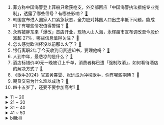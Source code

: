 1. 菲方称中国海警登上菲船只缴获枪支，外交部回应「中国海警执法措施专业克制」，透露了哪些信号？有哪些影响？ [:link:](https://www.zhihu.com/question/659334154)
2. 韩国宣布进入国家人口紧急状态，全力应对韩国人口出生率低下问题，能成吗？有哪些情况值得警惕？ [:link:](https://www.zhihu.com/question/659345417)
3. 永辉被胖东来「爆改」首店开业，现场人山人海，永辉超市宣布调改至今股价涨超 27%，哪些信息值得关注？ [:link:](https://www.zhihu.com/question/659329096)
4. 怎么感觉欧洲杯没以前那么火了？ [:link:](https://www.zhihu.com/question/659189901)
5. 银行离职2年了今天收到问责通知书，要理他吗？ [:link:](https://www.zhihu.com/question/657313005)
6. 人到中年，最悲凉的是什么？ [:link:](https://www.zhihu.com/question/659021054)
7. 酒店标错价40元一晚被订上千单，消费者称已遭「强制取消」，如何看待酒店的解决方式？ [:link:](https://www.zhihu.com/question/659252649)
8. 《歌手2024》官宣黄霄雲、张远成为冲榜歌手，你有哪些期待？ [:link:](https://www.zhihu.com/question/659343446)
9. 期货交易为什么难以成功？ [:link:](https://www.zhihu.com/question/654928072)
10. 四十五岁了，还要不要参加高考? [:link:](https://www.zhihu.com/question/658919893)
<details>
<summary>11 ~ 20</summary>

11. 高考考不好能直接上大专吗？ [:link:](https://www.zhihu.com/question/659255623)
12. 秦桧如果知道自己的后世风评，还会出卖岳飞吗? [:link:](https://www.zhihu.com/question/656068824)
13. 《西游记》中孙悟空画的圈能挡住妖精，为什么孙悟空画了一次之后就再也不画了？ [:link:](https://www.zhihu.com/question/529003951)
14. 网传陈晓陈妍希婚变，称男方目前一心想要离婚，目前双方均未回应，真实情况如何？ [:link:](https://www.zhihu.com/question/659322847)
15. 老公和我因为婆婆做饭难吃发生矛盾，我想上来问问究竟是谁有问题? [:link:](https://www.zhihu.com/question/659175009)
16. 如何评价斯坦福博士和北大文科状元扎堆宿州公务员？ [:link:](https://www.zhihu.com/question/659238107)
17. 预算3000刚高考完买什么手机好？ [:link:](https://www.zhihu.com/question/658577524)
18. 有没有这样一种可能，西方国家在等待一个时机，时机一到全面发动战争，包括核战？ [:link:](https://www.zhihu.com/question/659218699)
19. 波音 CEO 承认公司报复「吹哨人」，还有哪些细节值得关注？波音公司会得到怎样处罚？ [:link:](https://www.zhihu.com/question/659329215)
20. 黄亦玫终于要跟方协文离婚了，婚前对玫瑰百依百顺的方协文婚后为什么变了？ [:link:](https://www.zhihu.com/question/659224567)
</details>
<details>
<summary>21 ~ 30</summary>

21. 阿根廷 5 月的数据税收一枝独秀，从 8.7 万亿飙升到 13.3 万亿比索，这背后的原因是什么？ [:link:](https://www.zhihu.com/question/659027059)
22. 如何看待太极、KernelSU等知名安卓软件作者weishu参加澎湃OS•BL解锁答题仅得30分？ [:link:](https://www.zhihu.com/question/659213282)
23. 6月18号出来的《炉石传说》回归的补偿问卷，你满意吗? [:link:](https://www.zhihu.com/question/659282762)
24. 今年第一季度结婚登记同比减少 17.8 万对，不想结婚，人们到底在害怕什么？ [:link:](https://www.zhihu.com/question/659303634)
25. 如果有一天你和死亡小学生柯南同时出现在一个活动、一个地点，你认为自己会是怎样的身份？又怎样自救？ [:link:](https://www.zhihu.com/question/659223430)
26. 为什么东方的铁甲骑射战术称雄数百年，西方的半回旋战术却很快被破解？ [:link:](https://www.zhihu.com/question/658972245)
27. 如何看待《崩坏：星穹铁道》流萤卡池更新后第一波流水暂时压过DNFm登顶？ [:link:](https://www.zhihu.com/question/659331084)
28. 经常跑步的人，应该追求速度，还是应该追求跑量？ [:link:](https://www.zhihu.com/question/658468779)
29. 如何评价网文作家狐尾的笔？ [:link:](https://www.zhihu.com/question/642615296)
30. 古代的人聪明还是现代人聪明？ [:link:](https://www.zhihu.com/question/569376132)
</details>
<details>
<summary>31 ~ 40</summary>

31. 如何在跑步中保持稳定的配速，避免忽快忽慢？ [:link:](https://www.zhihu.com/question/656320110)
32. 如何评价宾得新发布的宾得17胶片相机？ [:link:](https://www.zhihu.com/question/659233428)
33. 高速顶着限速跑了，为什么还会被超车？ [:link:](https://www.zhihu.com/question/657995710)
34. 历史上有没有那种面积特别大但是知名度却很小的帝国？ [:link:](https://www.zhihu.com/question/658644571)
35. 中东有没有解放思想的阵营? [:link:](https://www.zhihu.com/question/659127370)
36. 有哪些文学短句陪你度过漫长岁月？ [:link:](https://www.zhihu.com/question/659309120)
37. 文科未来10年会被重视吗？ [:link:](https://www.zhihu.com/question/657118582)
38. 科创板改革再出发，证监会将推出「科创板八条」，有哪些积极意义？ [:link:](https://www.zhihu.com/question/659309786)
39. “淹死都是会水的”，你怎么理解这句话？ [:link:](https://www.zhihu.com/question/659309110)
40. 如何教孩子面对爱炫耀的同学？ [:link:](https://www.zhihu.com/question/658651492)
</details>
<details>
<summary>41 ~ 50</summary>

41. 《名侦探柯南》中，你印象最深的推理是什么（水平最高、最搞笑/最无奈都可以）？ [:link:](https://www.zhihu.com/question/659222849)
42. 《崩坏：星穹铁道》2.3 版本开拓任务「再见，匹诺康尼」终于来了，你的体验如何？ [:link:](https://www.zhihu.com/question/659281797)
43. LOL中怎么才能创造出一个数值低，但非ban必选的战士英雄来? [:link:](https://www.zhihu.com/question/539288629)
44. 2024 影视音乐盛典举行，周深获年度歌手荣誉，如何评价他节目中的发挥？ [:link:](https://www.zhihu.com/question/659258357)
45. 我国首个工业用途核能供汽项目「和气一号」建成投产，预计每年减少燃烧标准煤 40 万吨，具有哪些意义？ [:link:](https://www.zhihu.com/question/659310177)
46. 创业失败了，你还会选择继续吗？ [:link:](https://www.zhihu.com/question/655618678)
47. 欧洲杯德国 2-0 匈牙利取两连胜提前出线，京多安传射穆西亚拉破门，如何评价这场比赛？ [:link:](https://www.zhihu.com/question/659327617)
48. 有什么好看的电视剧值得推荐？ [:link:](https://www.zhihu.com/question/658446630)
49. 游泳是最适合夏日的运动吗？不同人群参与游泳运动有哪些注意事项？ [:link:](https://www.zhihu.com/question/657333679)
50. 你今天悟出了什么道理？ [:link:](https://www.zhihu.com/question/659177019)
</details><details>
<summary>bilibili</summary>

</details>